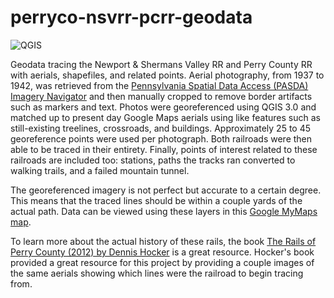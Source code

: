 # perryco-nsvrr-pcrr-geodata

![QGIS](https://i.imgur.com/wCvfRuj.jpg)

Geodata tracing the Newport &amp; Shermans Valley RR and Perry County RR with aerials, shapefiles, and related points. Aerial photography, from 1937 to 1942, was retrieved from the [Pennsylvania Spatial Data Access (PASDA) Imagery Navigator](http://maps.psiee.psu.edu/ImageryNavigator/) and then manually cropped to remove border artifacts such as markers and text. Photos were georeferenced using QGIS 3.0 and matched up to present day Google Maps aerials using like features such as still-existing treelines, crossroads, and buildings. Approximately 25 to 45 georeference points were used per photograph. Both railroads were then able to be traced in their entirety. Finally, points of interest related to these railroads are included too: stations, paths the tracks ran converted to walking trails, and a failed mountain tunnel.

The georeferenced imagery is not perfect but accurate to a certain degree. This means that the traced lines should be within a couple yards of the actual path. Data can be viewed using these layers in this [Google MyMaps map](https://drive.google.com/open?id=1XSMxJeFA1LGA1zDS-ukriq209JKfuMZr&usp=sharing).

To learn more about the actual history of these rails, the book [The Rails of Perry County (2012) by Dennis Hocker](https://www.amazon.com/Rails-Perry-County-Dennis-Hocker/dp/B00K0UFB86) is a great resource. Hocker's book provided a great resource for this project by providing a couple images of the same aerials showing which lines were the railroad to begin tracing from.

